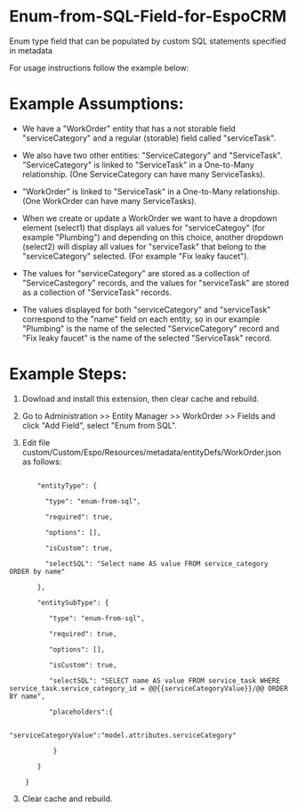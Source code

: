 # Enum-from-SQL-Field-for-EspoCRM
Enum type field that can be populated by custom SQL statements specified in metadata 

For usage instructions follow the example below:

# Example Assumptions:

- We have a "WorkOrder" entity that has a not storable field "serviceCategory" and a regular (storable) field called "serviceTask".

- We also have two other entities: "ServiceCategory" and "ServiceTask". "ServiceCategory" is linked to "ServiceTask" in a One-to-Many relationship. (One ServiceCategory can have many ServiceTasks).

- "WorkOrder" is linked to "ServiceTask" in a One-to-Many relationship. (One WorkOrder can have many ServiceTasks).

- When we create or update a WorkOrder we want to have a dropdown element (select1) that displays all values for "serviceCategoy" (for example "Plumbing") and depending on this choice, another dropdown (select2) will display all values for "serviceTask" that belong to the "serviceCategory" selected. (For example "Fix leaky faucet").

- The values for "serviceCategory" are stored as a collection of "ServiceCastegory" records, and the values for "serviceTask" are stored as a collection of "ServiceTask" records.

- The values displayed for both "serviceCategory" and "serviceTask" correspond to the "name" field on each entity, so in our example "Plumbing" is the name of the selected "ServiceCategory" record and "Fix leaky faucet" is the name of the selected "ServiceTask" record.

# Example Steps:

1. Dowload and install this extension, then clear cache and rebuild.

1. Go to Administration >> Entity Manager >> WorkOrder >> Fields and click "Add Field", select "Enum from SQL".

2. Edit file custom/Custom/Espo/Resources/metadata/entityDefs/WorkOrder.json as follows:

```"fields": {

       "entityType": {

         "type": "enum-from-sql",
	 
         "required": true,
	 
         "options": [],
       
         "isCustom": true,
	 
         "selectSQL": "Select name AS value FROM service_category ORDER by name"
	 
       },
   
       "entitySubType": {
	 
          "type": "enum-from-sql",
			
          "required": true,
			
          "options": [],
			
          "isCustom": true,
			
          "selectSQL": "SELECT name AS value FROM service_task WHERE service_task.service_category_id = @@{{serviceCategoryValue}}/@@ ORDER BY name",
			
          "placeholders":{
			
              "serviceCategoryValue":"model.attributes.serviceCategory"
				 
           }
			 
       }  
	 
    }   
```
3. Clear cache and rebuild.
